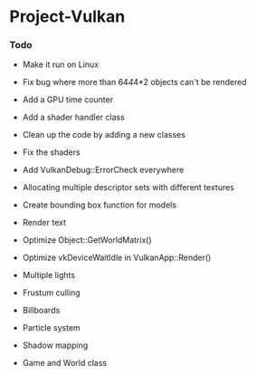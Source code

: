 # Project-Vulkan

### Todo
- Make it run on Linux
- Fix bug where more than 64*4*4*2 objects can't be rendered
- Add a GPU time counter
- Add a shader handler class
- Clean up the code by adding a new classes
- Fix the shaders
- Add VulkanDebug::ErrorCheck everywhere
- Allocating multiple descriptor sets with different textures
- Create bounding box function for models
- Render text
- Optimize Object::GetWorldMatrix()
- Optimize vkDeviceWaitIdle in VulkanApp::Render()

- Multiple lights
- Frustum culling
- Billboards
- Particle system
- Shadow mapping
- Game and World class